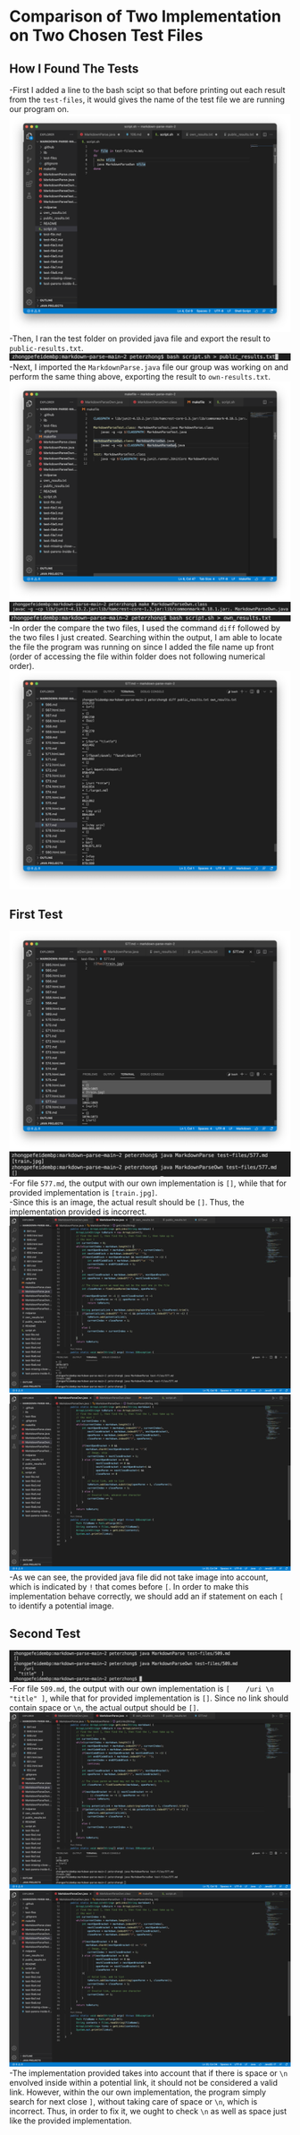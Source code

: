 # Comparison of Two Implementation on Two Chosen Test Files

## How I Found The Tests
-First I added a line to the bash scipt so that before printing out each result from the `test-files`, it would gives the name of the test file we are running our program on.
![Image](lab5-s1-1.png)     
-Then, I ran the test folder on provided java file and export the result to `public-results.txt`.
![Image](lab5-s1-2.png)     
-Next, I imported the `MarkdownParse.java` file our group was working on and perform the same thing above, exporting the result to `own-results.txt`.
![Image](lab5-s1-3.png)     
![Image](lab5-s1-4.png)     
![Image](lab5-s1-5.png)     
-In order the compare the two files, I used the command `diff` followed by the two files I just created. Searching within the output, I am able to locate the file the program was running on since I added the file name up front (order of accessing the file within folder does not following numerical order).
![Image](lab5-s1-6.png)     



## First Test
![Image](lab5-s2-1.png)  
![Image](lab5-s2-2.png)  
-For file `577.md`, the output with our own implementation is `[]`, while that for provided implementation is `[train.jpg]`.  
-Since this is an image, the actual result should be `[]`. Thus, the implementation provided is incorrect.
![Image](lab5-s2-3.png)  
![Image](lab5-s2-4.png)  
-As we can see, the provided java file did not take image into account, which is indicated by `!` that comes before `[`. In order to make this implementation behave correctly, we should add an if statement on each `[` to identify a potential image.



## Second Test
![Image](lab5-s3-1.png)  
-For file `509.md`, the output with our own implementation is `[    /uri \n "title" ]`, while that for provided implementation is `[]`. Since no link should contain space or `\n`, the actual output should be `[]`.
![Image](lab5-s2-3.png)  
![Image](lab5-s2-4.png)  
-The implementation provided takes into account that if there is space or `\n` envolved inside within a potential link, it should not be considered a valid link. However, within the our own implementation, the program simply search for next close `]`, without taking care of space or `\n`, which is incorrect. Thus, in order to fix it, we ought to check `\n` as well as space just like the provided implementation.